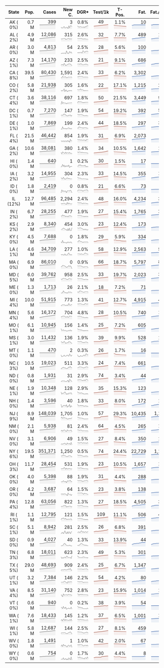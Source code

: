 
<!-- Building Table Time:  2020-05-19T16:13:26.667614 -->


| State | Pop. | Cases | New C. | DGR* | Test/1k | T-Pos. | Fat. | Fat./1M  | CFR* |  GF* | GF-14day | Dbl.Days | CDD |  
| :---: | ---: | ---: | ---: | :---: | :---: | :---: | ---: | ---:  | :---: |  :---: | :---: | :---: | ---: |  
| AK ( 0%)  | 0.7 M  | 399 <br><img src="/assets/images/covid/sparklines/AK_img_positive_20200519_1589919206.png"> | 3 <br><img src="/assets/images/covid/sparklines/AK_img_positiveIncrease_20200519_1589919206.png"> | 0.8% <br><img src="/assets/images/covid/sparklines/AK_img_dgr_4_20200519_1589919206.png"> | 49 <br><img src="/assets/images/covid/sparklines/AK_img_total_test_per_1k_20200519_1589919207.png"> | 1.1% <br><img src="/assets/images/covid/sparklines/AK_img_test_positivity_20200519_1589919207.png"> | 10 <br><img src="/assets/images/covid/sparklines/AK_img_death_20200519_1589919207.png"> | 14 <br><img src="/assets/images/covid/sparklines/AK_img_death_20200519_1589919207.png">  | 2.5% <br><img src="/assets/images/covid/sparklines/AK_img_cfr_4_20200519_1589919208.png"> |  1.3 <br><img src="/assets/images/covid/sparklines/AK_img_gfac_4_20200519_1589919207.png"> | 16.2 <br><img src="/assets/images/covid/sparklines/AK_img_gfac_14sum_20200519_1589919207.png"> | 87 <br><img src="/assets/images/covid/sparklines/AK_img_doubling_days_20200519_1589919207.png"> | 17   |  
| AL ( 2%)  | 4.9 M  | 12,086 <br><img src="/assets/images/covid/sparklines/AL_img_positive_20200519_1589919208.png"> | 315 <br><img src="/assets/images/covid/sparklines/AL_img_positiveIncrease_20200519_1589919208.png"> | 2.6% <br><img src="/assets/images/covid/sparklines/AL_img_dgr_4_20200519_1589919208.png"> | 32 <br><img src="/assets/images/covid/sparklines/AL_img_total_test_per_1k_20200519_1589919208.png"> | 7.7% <br><img src="/assets/images/covid/sparklines/AL_img_test_positivity_20200519_1589919208.png"> | 489 <br><img src="/assets/images/covid/sparklines/AL_img_death_20200519_1589919208.png"> | 100 <br><img src="/assets/images/covid/sparklines/AL_img_death_20200519_1589919208.png">  | 4.1% <br><img src="/assets/images/covid/sparklines/AL_img_cfr_4_20200519_1589919209.png"> |  1.1 <br><img src="/assets/images/covid/sparklines/AL_img_gfac_4_20200519_1589919209.png"> | 14.5 <br><img src="/assets/images/covid/sparklines/AL_img_gfac_14sum_20200519_1589919209.png"> | 27 <br><img src="/assets/images/covid/sparklines/AL_img_doubling_days_20200519_1589919209.png"> | 0   |  
| AR ( 0%)  | 3.0 M  | 4,813 <br><img src="/assets/images/covid/sparklines/AR_img_positive_20200519_1589919209.png"> | 54 <br><img src="/assets/images/covid/sparklines/AR_img_positiveIncrease_20200519_1589919210.png"> | 2.5% <br><img src="/assets/images/covid/sparklines/AR_img_dgr_4_20200519_1589919210.png"> | 28 <br><img src="/assets/images/covid/sparklines/AR_img_total_test_per_1k_20200519_1589919210.png"> | 5.6% <br><img src="/assets/images/covid/sparklines/AR_img_test_positivity_20200519_1589919210.png"> | 100 <br><img src="/assets/images/covid/sparklines/AR_img_death_20200519_1589919210.png"> | 33 <br><img src="/assets/images/covid/sparklines/AR_img_death_20200519_1589919210.png">  | 2.1% <br><img src="/assets/images/covid/sparklines/AR_img_cfr_4_20200519_1589919211.png"> |  0.9 <br><img src="/assets/images/covid/sparklines/AR_img_gfac_4_20200519_1589919210.png"> | 13.9 <br><img src="/assets/images/covid/sparklines/AR_img_gfac_14sum_20200519_1589919211.png"> | 28 <br><img src="/assets/images/covid/sparklines/AR_img_doubling_days_20200519_1589919211.png"> | 1   |  
| AZ ( 1%)  | 7.3 M  | 14,170 <br><img src="/assets/images/covid/sparklines/AZ_img_positive_20200519_1589919211.png"> | 233 <br><img src="/assets/images/covid/sparklines/AZ_img_positiveIncrease_20200519_1589919211.png"> | 2.5% <br><img src="/assets/images/covid/sparklines/AZ_img_dgr_4_20200519_1589919211.png"> | 21 <br><img src="/assets/images/covid/sparklines/AZ_img_total_test_per_1k_20200519_1589919211.png"> | 9.1% <br><img src="/assets/images/covid/sparklines/AZ_img_test_positivity_20200519_1589919212.png"> | 686 <br><img src="/assets/images/covid/sparklines/AZ_img_death_20200519_1589919212.png"> | 94 <br><img src="/assets/images/covid/sparklines/AZ_img_death_20200519_1589919212.png">  | 4.9% <br><img src="/assets/images/covid/sparklines/AZ_img_cfr_4_20200519_1589919213.png"> |  0.8 <br><img src="/assets/images/covid/sparklines/AZ_img_gfac_4_20200519_1589919212.png"> | 15.5 <br><img src="/assets/images/covid/sparklines/AZ_img_gfac_14sum_20200519_1589919212.png"> | 28 <br><img src="/assets/images/covid/sparklines/AZ_img_doubling_days_20200519_1589919212.png"> | 4   |  
| CA ( 8%)  | 39.5 M  | 80,430 <br><img src="/assets/images/covid/sparklines/CA_img_positive_20200519_1589919213.png"> | 1,591 <br><img src="/assets/images/covid/sparklines/CA_img_positiveIncrease_20200519_1589919213.png"> | 2.4% <br><img src="/assets/images/covid/sparklines/CA_img_dgr_4_20200519_1589919213.png"> | 33 <br><img src="/assets/images/covid/sparklines/CA_img_total_test_per_1k_20200519_1589919213.png"> | 6.2% <br><img src="/assets/images/covid/sparklines/CA_img_test_positivity_20200519_1589919213.png"> | 3,302 <br><img src="/assets/images/covid/sparklines/CA_img_death_20200519_1589919214.png"> | 84 <br><img src="/assets/images/covid/sparklines/CA_img_death_20200519_1589919214.png">  | 4.1% <br><img src="/assets/images/covid/sparklines/CA_img_cfr_4_20200519_1589919214.png"> |  0.9 <br><img src="/assets/images/covid/sparklines/CA_img_gfac_4_20200519_1589919214.png"> | 14.8 <br><img src="/assets/images/covid/sparklines/CA_img_gfac_14sum_20200519_1589919214.png"> | 29 <br><img src="/assets/images/covid/sparklines/CA_img_doubling_days_20200519_1589919214.png"> | 1   |  
| CO ( 2%)  | 5.8 M  | 21,938 <br><img src="/assets/images/covid/sparklines/CO_img_positive_20200519_1589919215.png"> | 305 <br><img src="/assets/images/covid/sparklines/CO_img_positiveIncrease_20200519_1589919215.png"> | 1.6% <br><img src="/assets/images/covid/sparklines/CO_img_dgr_4_20200519_1589919215.png"> | 22 <br><img src="/assets/images/covid/sparklines/CO_img_total_test_per_1k_20200519_1589919215.png"> | 17.1% <br><img src="/assets/images/covid/sparklines/CO_img_test_positivity_20200519_1589919215.png"> | 1,215 <br><img src="/assets/images/covid/sparklines/CO_img_death_20200519_1589919215.png"> | 211 <br><img src="/assets/images/covid/sparklines/CO_img_death_20200519_1589919215.png">  | 5.4% <br><img src="/assets/images/covid/sparklines/CO_img_cfr_4_20200519_1589919216.png"> |  0.6 <br><img src="/assets/images/covid/sparklines/CO_img_gfac_4_20200519_1589919215.png"> | 22.0 <br><img src="/assets/images/covid/sparklines/CO_img_gfac_14sum_20200519_1589919216.png"> | 42 <br><img src="/assets/images/covid/sparklines/CO_img_doubling_days_20200519_1589919216.png"> | 1   |  
| CT ( 4%)  | 3.6 M  | 38,116 <br><img src="/assets/images/covid/sparklines/CT_img_positive_20200519_1589919216.png"> | 697 <br><img src="/assets/images/covid/sparklines/CT_img_positiveIncrease_20200519_1589919216.png"> | 1.8% <br><img src="/assets/images/covid/sparklines/CT_img_dgr_4_20200519_1589919217.png"> | 50 <br><img src="/assets/images/covid/sparklines/CT_img_total_test_per_1k_20200519_1589919217.png"> | 21.5% <br><img src="/assets/images/covid/sparklines/CT_img_test_positivity_20200519_1589919217.png"> | 3,449 <br><img src="/assets/images/covid/sparklines/CT_img_death_20200519_1589919217.png"> | 967 <br><img src="/assets/images/covid/sparklines/CT_img_death_20200519_1589919217.png">  | 9.1% <br><img src="/assets/images/covid/sparklines/CT_img_cfr_4_20200519_1589919218.png"> |  1.1 <br><img src="/assets/images/covid/sparklines/CT_img_gfac_4_20200519_1589919217.png"> | 14.0 <br><img src="/assets/images/covid/sparklines/CT_img_gfac_14sum_20200519_1589919217.png"> | 38 <br><img src="/assets/images/covid/sparklines/CT_img_doubling_days_20200519_1589919217.png"> | 1   |  
| DC ( 1%)  | 0.7 M  | 7,270 <br><img src="/assets/images/covid/sparklines/DC_img_positive_20200519_1589919218.png"> | 147 <br><img src="/assets/images/covid/sparklines/DC_img_positiveIncrease_20200519_1589919218.png"> | 1.9% <br><img src="/assets/images/covid/sparklines/DC_img_dgr_4_20200519_1589919218.png"> | 54 <br><img src="/assets/images/covid/sparklines/DC_img_total_test_per_1k_20200519_1589919218.png"> | 19.2% <br><img src="/assets/images/covid/sparklines/DC_img_test_positivity_20200519_1589919218.png"> | 392 <br><img src="/assets/images/covid/sparklines/DC_img_death_20200519_1589919219.png"> | 555 <br><img src="/assets/images/covid/sparklines/DC_img_death_20200519_1589919219.png">  | 5.4% <br><img src="/assets/images/covid/sparklines/DC_img_cfr_4_20200519_1589919219.png"> |  1.2 <br><img src="/assets/images/covid/sparklines/DC_img_gfac_4_20200519_1589919219.png"> | 14.4 <br><img src="/assets/images/covid/sparklines/DC_img_gfac_14sum_20200519_1589919219.png"> | 36 <br><img src="/assets/images/covid/sparklines/DC_img_doubling_days_20200519_1589919219.png"> | 0   |  
| DE ( 1%)  | 1.0 M  | 7,869 <br><img src="/assets/images/covid/sparklines/DE_img_positive_20200519_1589919220.png"> | 199 <br><img src="/assets/images/covid/sparklines/DE_img_positiveIncrease_20200519_1589919220.png"> | 2.4% <br><img src="/assets/images/covid/sparklines/DE_img_dgr_4_20200519_1589919220.png"> | 44 <br><img src="/assets/images/covid/sparklines/DE_img_total_test_per_1k_20200519_1589919220.png"> | 18.5% <br><img src="/assets/images/covid/sparklines/DE_img_test_positivity_20200519_1589919220.png"> | 297 <br><img src="/assets/images/covid/sparklines/DE_img_death_20200519_1589919220.png"> | 305 <br><img src="/assets/images/covid/sparklines/DE_img_death_20200519_1589919220.png">  | 3.7% <br><img src="/assets/images/covid/sparklines/DE_img_cfr_4_20200519_1589919221.png"> |  1.2 <br><img src="/assets/images/covid/sparklines/DE_img_gfac_4_20200519_1589919220.png"> | 17.8 <br><img src="/assets/images/covid/sparklines/DE_img_gfac_14sum_20200519_1589919221.png"> | 29 <br><img src="/assets/images/covid/sparklines/DE_img_doubling_days_20200519_1589919221.png"> | 0   |  
| FL ( 4%)  | 21.5 M  | 46,442 <br><img src="/assets/images/covid/sparklines/FL_img_positive_20200519_1589919221.png"> | 854 <br><img src="/assets/images/covid/sparklines/FL_img_positiveIncrease_20200519_1589919221.png"> | 1.9% <br><img src="/assets/images/covid/sparklines/FL_img_dgr_4_20200519_1589919222.png"> | 31 <br><img src="/assets/images/covid/sparklines/FL_img_total_test_per_1k_20200519_1589919222.png"> | 6.9% <br><img src="/assets/images/covid/sparklines/FL_img_test_positivity_20200519_1589919222.png"> | 2,073 <br><img src="/assets/images/covid/sparklines/FL_img_death_20200519_1589919222.png"> | 97 <br><img src="/assets/images/covid/sparklines/FL_img_death_20200519_1589919222.png">  | 4.5% <br><img src="/assets/images/covid/sparklines/FL_img_cfr_4_20200519_1589919223.png"> |  0.9 <br><img src="/assets/images/covid/sparklines/FL_img_gfac_4_20200519_1589919223.png"> | 14.6 <br><img src="/assets/images/covid/sparklines/FL_img_gfac_14sum_20200519_1589919223.png"> | 36 <br><img src="/assets/images/covid/sparklines/FL_img_doubling_days_20200519_1589919223.png"> | 0   |  
| GA ( 2%)  | 10.6 M  | 38,081 <br><img src="/assets/images/covid/sparklines/GA_img_positive_20200519_1589919223.png"> | 380 <br><img src="/assets/images/covid/sparklines/GA_img_positiveIncrease_20200519_1589919223.png"> | 1.4% <br><img src="/assets/images/covid/sparklines/GA_img_dgr_4_20200519_1589919224.png"> | 34 <br><img src="/assets/images/covid/sparklines/GA_img_total_test_per_1k_20200519_1589919224.png"> | 10.5% <br><img src="/assets/images/covid/sparklines/GA_img_test_positivity_20200519_1589919224.png"> | 1,642 <br><img src="/assets/images/covid/sparklines/GA_img_death_20200519_1589919224.png"> | 155 <br><img src="/assets/images/covid/sparklines/GA_img_death_20200519_1589919224.png">  | 4.3% <br><img src="/assets/images/covid/sparklines/GA_img_cfr_4_20200519_1589919225.png"> |  0.9 <br><img src="/assets/images/covid/sparklines/GA_img_gfac_4_20200519_1589919224.png"> | 16.4 <br><img src="/assets/images/covid/sparklines/GA_img_gfac_14sum_20200519_1589919224.png"> | 50 <br><img src="/assets/images/covid/sparklines/GA_img_doubling_days_20200519_1589919224.png"> | 1   |  
| HI ( 0%)  | 1.4 M  | 640 <br><img src="/assets/images/covid/sparklines/HI_img_positive_20200519_1589919225.png"> | 1 <br><img src="/assets/images/covid/sparklines/HI_img_positiveIncrease_20200519_1589919225.png"> | 0.2% <br><img src="/assets/images/covid/sparklines/HI_img_dgr_4_20200519_1589919225.png"> | 30 <br><img src="/assets/images/covid/sparklines/HI_img_total_test_per_1k_20200519_1589919225.png"> | 1.5% <br><img src="/assets/images/covid/sparklines/HI_img_test_positivity_20200519_1589919225.png"> | 17 <br><img src="/assets/images/covid/sparklines/HI_img_death_20200519_1589919225.png"> | 12 <br><img src="/assets/images/covid/sparklines/HI_img_death_20200519_1589919225.png">  | 2.7% <br><img src="/assets/images/covid/sparklines/HI_img_cfr_4_20200519_1589919226.png"> |  0.7 <br><img src="/assets/images/covid/sparklines/HI_img_gfac_4_20200519_1589919226.png"> | 16.2 <br><img src="/assets/images/covid/sparklines/HI_img_gfac_14sum_20200519_1589919226.png"> | 460 <br><img src="/assets/images/covid/sparklines/HI_img_doubling_days_20200519_1589919226.png"> | 25   |  
| IA ( 2%)  | 3.2 M  | 14,955 <br><img src="/assets/images/covid/sparklines/IA_img_positive_20200519_1589919226.png"> | 304 <br><img src="/assets/images/covid/sparklines/IA_img_positiveIncrease_20200519_1589919226.png"> | 2.3% <br><img src="/assets/images/covid/sparklines/IA_img_dgr_4_20200519_1589919226.png"> | 33 <br><img src="/assets/images/covid/sparklines/IA_img_total_test_per_1k_20200519_1589919227.png"> | 14.5% <br><img src="/assets/images/covid/sparklines/IA_img_test_positivity_20200519_1589919227.png"> | 355 <br><img src="/assets/images/covid/sparklines/IA_img_death_20200519_1589919227.png"> | 113 <br><img src="/assets/images/covid/sparklines/IA_img_death_20200519_1589919227.png">  | 2.4% <br><img src="/assets/images/covid/sparklines/IA_img_cfr_4_20200519_1589919228.png"> |  1.0 <br><img src="/assets/images/covid/sparklines/IA_img_gfac_4_20200519_1589919227.png"> | 14.6 <br><img src="/assets/images/covid/sparklines/IA_img_gfac_14sum_20200519_1589919227.png"> | 30 <br><img src="/assets/images/covid/sparklines/IA_img_doubling_days_20200519_1589919227.png"> | 1   |  
| ID ( 0%)  | 1.8 M  | 2,419 <br><img src="/assets/images/covid/sparklines/ID_img_positive_20200519_1589919228.png"> | 0 <br><img src="/assets/images/covid/sparklines/ID_img_positiveIncrease_20200519_1589919228.png"> | 0.8% <br><img src="/assets/images/covid/sparklines/ID_img_dgr_4_20200519_1589919228.png"> | 21 <br><img src="/assets/images/covid/sparklines/ID_img_total_test_per_1k_20200519_1589919228.png"> | 6.6% <br><img src="/assets/images/covid/sparklines/ID_img_test_positivity_20200519_1589919228.png"> | 73 <br><img src="/assets/images/covid/sparklines/ID_img_death_20200519_1589919228.png"> | 41 <br><img src="/assets/images/covid/sparklines/ID_img_death_20200519_1589919228.png">  | 3.0% <br><img src="/assets/images/covid/sparklines/ID_img_cfr_4_20200519_1589919229.png"> |  0.6 <br><img src="/assets/images/covid/sparklines/ID_img_gfac_4_20200519_1589919228.png"> | 11.6 <br><img src="/assets/images/covid/sparklines/ID_img_gfac_14sum_20200519_1589919229.png"> | 87 <br><img src="/assets/images/covid/sparklines/ID_img_doubling_days_20200519_1589919229.png"> | 2   |  
| IL (12%)  | 12.7 M  | 96,485 <br><img src="/assets/images/covid/sparklines/IL_img_positive_20200519_1589919229.png"> | 2,294 <br><img src="/assets/images/covid/sparklines/IL_img_positiveIncrease_20200519_1589919229.png"> | 2.4% <br><img src="/assets/images/covid/sparklines/IL_img_dgr_4_20200519_1589919229.png"> | 48 <br><img src="/assets/images/covid/sparklines/IL_img_total_test_per_1k_20200519_1589919230.png"> | 16.0% <br><img src="/assets/images/covid/sparklines/IL_img_test_positivity_20200519_1589919230.png"> | 4,234 <br><img src="/assets/images/covid/sparklines/IL_img_death_20200519_1589919230.png"> | 334 <br><img src="/assets/images/covid/sparklines/IL_img_death_20200519_1589919230.png">  | 4.4% <br><img src="/assets/images/covid/sparklines/IL_img_cfr_4_20200519_1589919231.png"> |  1.1 <br><img src="/assets/images/covid/sparklines/IL_img_gfac_4_20200519_1589919230.png"> | 15.6 <br><img src="/assets/images/covid/sparklines/IL_img_gfac_14sum_20200519_1589919230.png"> | 29 <br><img src="/assets/images/covid/sparklines/IL_img_doubling_days_20200519_1589919230.png"> | 0   |  
| IN ( 2%)  | 6.7 M  | 28,255 <br><img src="/assets/images/covid/sparklines/IN_img_positive_20200519_1589919231.png"> | 477 <br><img src="/assets/images/covid/sparklines/IN_img_positiveIncrease_20200519_1589919231.png"> | 1.9% <br><img src="/assets/images/covid/sparklines/IN_img_dgr_4_20200519_1589919231.png"> | 27 <br><img src="/assets/images/covid/sparklines/IN_img_total_test_per_1k_20200519_1589919231.png"> | 15.4% <br><img src="/assets/images/covid/sparklines/IN_img_test_positivity_20200519_1589919231.png"> | 1,765 <br><img src="/assets/images/covid/sparklines/IN_img_death_20200519_1589919231.png"> | 262 <br><img src="/assets/images/covid/sparklines/IN_img_death_20200519_1589919231.png">  | 6.3% <br><img src="/assets/images/covid/sparklines/IN_img_cfr_4_20200519_1589919232.png"> |  1.0 <br><img src="/assets/images/covid/sparklines/IN_img_gfac_4_20200519_1589919232.png"> | 14.3 <br><img src="/assets/images/covid/sparklines/IN_img_gfac_14sum_20200519_1589919232.png"> | 36 <br><img src="/assets/images/covid/sparklines/IN_img_doubling_days_20200519_1589919232.png"> | 2   |  
| KS ( 2%)  | 2.9 M  | 8,340 <br><img src="/assets/images/covid/sparklines/KS_img_positive_20200519_1589919232.png"> | 454 <br><img src="/assets/images/covid/sparklines/KS_img_positiveIncrease_20200519_1589919233.png"> | 3.0% <br><img src="/assets/images/covid/sparklines/KS_img_dgr_4_20200519_1589919233.png"> | 23 <br><img src="/assets/images/covid/sparklines/KS_img_total_test_per_1k_20200519_1589919233.png"> | 12.4% <br><img src="/assets/images/covid/sparklines/KS_img_test_positivity_20200519_1589919233.png"> | 173 <br><img src="/assets/images/covid/sparklines/KS_img_death_20200519_1589919233.png"> | 59 <br><img src="/assets/images/covid/sparklines/KS_img_death_20200519_1589919233.png">  | 2.1% <br><img src="/assets/images/covid/sparklines/KS_img_cfr_4_20200519_1589919234.png"> |  0.1 <br><img src="/assets/images/covid/sparklines/KS_img_gfac_4_20200519_1589919233.png"> | 9.0 <br><img src="/assets/images/covid/sparklines/KS_img_gfac_14sum_20200519_1589919233.png"> | 23 <br><img src="/assets/images/covid/sparklines/KS_img_doubling_days_20200519_1589919234.png"> | 0   |  
| KY ( 0%)  | 4.5 M  | 7,688 <br><img src="/assets/images/covid/sparklines/KY_img_positive_20200519_1589919234.png"> | 0 <br><img src="/assets/images/covid/sparklines/KY_img_positiveIncrease_20200519_1589919234.png"> | 1.8% <br><img src="/assets/images/covid/sparklines/KY_img_dgr_4_20200519_1589919234.png"> | 29 <br><img src="/assets/images/covid/sparklines/KY_img_total_test_per_1k_20200519_1589919234.png"> | 5.9% <br><img src="/assets/images/covid/sparklines/KY_img_test_positivity_20200519_1589919235.png"> | 334 <br><img src="/assets/images/covid/sparklines/KY_img_death_20200519_1589919235.png"> | 75 <br><img src="/assets/images/covid/sparklines/KY_img_death_20200519_1589919235.png">  | 4.4% <br><img src="/assets/images/covid/sparklines/KY_img_cfr_4_20200519_1589919235.png"> |  0.7 <br><img src="/assets/images/covid/sparklines/KY_img_gfac_4_20200519_1589919235.png"> | 15.7 <br><img src="/assets/images/covid/sparklines/KY_img_gfac_14sum_20200519_1589919235.png"> | 39 <br><img src="/assets/images/covid/sparklines/KY_img_doubling_days_20200519_1589919235.png"> | 1   |  
| LA ( 1%)  | 4.6 M  | 34,709 <br><img src="/assets/images/covid/sparklines/LA_img_positive_20200519_1589919236.png"> | 277 <br><img src="/assets/images/covid/sparklines/LA_img_positiveIncrease_20200519_1589919236.png"> | 1.0% <br><img src="/assets/images/covid/sparklines/LA_img_dgr_4_20200519_1589919236.png"> | 58 <br><img src="/assets/images/covid/sparklines/LA_img_total_test_per_1k_20200519_1589919236.png"> | 12.9% <br><img src="/assets/images/covid/sparklines/LA_img_test_positivity_20200519_1589919236.png"> | 2,563 <br><img src="/assets/images/covid/sparklines/LA_img_death_20200519_1589919236.png"> | 551 <br><img src="/assets/images/covid/sparklines/LA_img_death_20200519_1589919236.png">  | 7.3% <br><img src="/assets/images/covid/sparklines/LA_img_cfr_4_20200519_1589919237.png"> |  1.0 <br><img src="/assets/images/covid/sparklines/LA_img_gfac_4_20200519_1589919236.png"> | 16.5 <br><img src="/assets/images/covid/sparklines/LA_img_gfac_14sum_20200519_1589919237.png"> | 71 <br><img src="/assets/images/covid/sparklines/LA_img_doubling_days_20200519_1589919237.png"> | 1   |  
| MA ( 0%)  | 6.9 M  | 86,010 <br><img src="/assets/images/covid/sparklines/MA_img_positive_20200519_1589919237.png"> | 0 <br><img src="/assets/images/covid/sparklines/MA_img_positiveIncrease_20200519_1589919237.png"> | 0.9% <br><img src="/assets/images/covid/sparklines/MA_img_dgr_4_20200519_1589919237.png"> | 66 <br><img src="/assets/images/covid/sparklines/MA_img_total_test_per_1k_20200519_1589919238.png"> | 18.7% <br><img src="/assets/images/covid/sparklines/MA_img_test_positivity_20200519_1589919238.png"> | 5,797 <br><img src="/assets/images/covid/sparklines/MA_img_death_20200519_1589919238.png"> | 834 <br><img src="/assets/images/covid/sparklines/MA_img_death_20200519_1589919238.png">  | 6.7% <br><img src="/assets/images/covid/sparklines/MA_img_cfr_4_20200519_1589919239.png"> |  0.6 <br><img src="/assets/images/covid/sparklines/MA_img_gfac_4_20200519_1589919238.png"> | 13.9 <br><img src="/assets/images/covid/sparklines/MA_img_gfac_14sum_20200519_1589919238.png"> | 76 <br><img src="/assets/images/covid/sparklines/MA_img_doubling_days_20200519_1589919238.png"> | 2   |  
| MD ( 5%)  | 6.0 M  | 39,762 <br><img src="/assets/images/covid/sparklines/MD_img_positive_20200519_1589919239.png"> | 958 <br><img src="/assets/images/covid/sparklines/MD_img_positiveIncrease_20200519_1589919239.png"> | 2.5% <br><img src="/assets/images/covid/sparklines/MD_img_dgr_4_20200519_1589919239.png"> | 33 <br><img src="/assets/images/covid/sparklines/MD_img_total_test_per_1k_20200519_1589919239.png"> | 19.7% <br><img src="/assets/images/covid/sparklines/MD_img_test_positivity_20200519_1589919239.png"> | 2,023 <br><img src="/assets/images/covid/sparklines/MD_img_death_20200519_1589919239.png"> | 335 <br><img src="/assets/images/covid/sparklines/MD_img_death_20200519_1589919239.png">  | 5.1% <br><img src="/assets/images/covid/sparklines/MD_img_cfr_4_20200519_1589919241.png"> |  1.0 <br><img src="/assets/images/covid/sparklines/MD_img_gfac_4_20200519_1589919240.png"> | 14.3 <br><img src="/assets/images/covid/sparklines/MD_img_gfac_14sum_20200519_1589919240.png"> | 28 <br><img src="/assets/images/covid/sparklines/MD_img_doubling_days_20200519_1589919241.png"> | 0   |  
| ME ( 0%)  | 1.3 M  | 1,713 <br><img src="/assets/images/covid/sparklines/ME_img_positive_20200519_1589919241.png"> | 26 <br><img src="/assets/images/covid/sparklines/ME_img_positiveIncrease_20200519_1589919241.png"> | 2.1% <br><img src="/assets/images/covid/sparklines/ME_img_dgr_4_20200519_1589919241.png"> | 18 <br><img src="/assets/images/covid/sparklines/ME_img_total_test_per_1k_20200519_1589919241.png"> | 7.2% <br><img src="/assets/images/covid/sparklines/ME_img_test_positivity_20200519_1589919242.png"> | 71 <br><img src="/assets/images/covid/sparklines/ME_img_death_20200519_1589919242.png"> | 53 <br><img src="/assets/images/covid/sparklines/ME_img_death_20200519_1589919242.png">  | 4.2% <br><img src="/assets/images/covid/sparklines/ME_img_cfr_4_20200519_1589919242.png"> |  0.9 <br><img src="/assets/images/covid/sparklines/ME_img_gfac_4_20200519_1589919242.png"> | 16.2 <br><img src="/assets/images/covid/sparklines/ME_img_gfac_14sum_20200519_1589919242.png"> | 32 <br><img src="/assets/images/covid/sparklines/ME_img_doubling_days_20200519_1589919242.png"> | 2   |  
| MI ( 4%)  | 10.0 M  | 51,915 <br><img src="/assets/images/covid/sparklines/MI_img_positive_20200519_1589919243.png"> | 773 <br><img src="/assets/images/covid/sparklines/MI_img_positiveIncrease_20200519_1589919243.png"> | 1.3% <br><img src="/assets/images/covid/sparklines/MI_img_dgr_4_20200519_1589919243.png"> | 41 <br><img src="/assets/images/covid/sparklines/MI_img_total_test_per_1k_20200519_1589919243.png"> | 12.7% <br><img src="/assets/images/covid/sparklines/MI_img_test_positivity_20200519_1589919243.png"> | 4,915 <br><img src="/assets/images/covid/sparklines/MI_img_death_20200519_1589919243.png"> | 492 <br><img src="/assets/images/covid/sparklines/MI_img_death_20200519_1589919243.png">  | 9.6% <br><img src="/assets/images/covid/sparklines/MI_img_cfr_4_20200519_1589919244.png"> |  1.2 <br><img src="/assets/images/covid/sparklines/MI_img_gfac_4_20200519_1589919243.png"> | 16.6 <br><img src="/assets/images/covid/sparklines/MI_img_gfac_14sum_20200519_1589919244.png"> | 53 <br><img src="/assets/images/covid/sparklines/MI_img_doubling_days_20200519_1589919244.png"> | 0   |  
| MN ( 4%)  | 5.6 M  | 16,372 <br><img src="/assets/images/covid/sparklines/MN_img_positive_20200519_1589919244.png"> | 704 <br><img src="/assets/images/covid/sparklines/MN_img_positiveIncrease_20200519_1589919244.png"> | 4.8% <br><img src="/assets/images/covid/sparklines/MN_img_dgr_4_20200519_1589919244.png"> | 28 <br><img src="/assets/images/covid/sparklines/MN_img_total_test_per_1k_20200519_1589919245.png"> | 10.5% <br><img src="/assets/images/covid/sparklines/MN_img_test_positivity_20200519_1589919245.png"> | 740 <br><img src="/assets/images/covid/sparklines/MN_img_death_20200519_1589919245.png"> | 131 <br><img src="/assets/images/covid/sparklines/MN_img_death_20200519_1589919245.png">  | 4.7% <br><img src="/assets/images/covid/sparklines/MN_img_cfr_4_20200519_1589919246.png"> |  1.0 <br><img src="/assets/images/covid/sparklines/MN_img_gfac_4_20200519_1589919245.png"> | 14.7 <br><img src="/assets/images/covid/sparklines/MN_img_gfac_14sum_20200519_1589919245.png"> | 15 <br><img src="/assets/images/covid/sparklines/MN_img_doubling_days_20200519_1589919245.png"> | 0   |  
| MO ( 1%)  | 6.1 M  | 10,945 <br><img src="/assets/images/covid/sparklines/MO_img_positive_20200519_1589919246.png"> | 156 <br><img src="/assets/images/covid/sparklines/MO_img_positiveIncrease_20200519_1589919246.png"> | 1.4% <br><img src="/assets/images/covid/sparklines/MO_img_dgr_4_20200519_1589919246.png"> | 25 <br><img src="/assets/images/covid/sparklines/MO_img_total_test_per_1k_20200519_1589919246.png"> | 7.2% <br><img src="/assets/images/covid/sparklines/MO_img_test_positivity_20200519_1589919246.png"> | 605 <br><img src="/assets/images/covid/sparklines/MO_img_death_20200519_1589919247.png"> | 99 <br><img src="/assets/images/covid/sparklines/MO_img_death_20200519_1589919247.png">  | 5.5% <br><img src="/assets/images/covid/sparklines/MO_img_cfr_4_20200519_1589919247.png"> |  1.1 <br><img src="/assets/images/covid/sparklines/MO_img_gfac_4_20200519_1589919247.png"> | 14.6 <br><img src="/assets/images/covid/sparklines/MO_img_gfac_14sum_20200519_1589919247.png"> | 48 <br><img src="/assets/images/covid/sparklines/MO_img_doubling_days_20200519_1589919247.png"> | 0   |  
| MS ( 1%)  | 3.0 M  | 11,432 <br><img src="/assets/images/covid/sparklines/MS_img_positive_20200519_1589919248.png"> | 136 <br><img src="/assets/images/covid/sparklines/MS_img_positiveIncrease_20200519_1589919248.png"> | 1.9% <br><img src="/assets/images/covid/sparklines/MS_img_dgr_4_20200519_1589919248.png"> | 39 <br><img src="/assets/images/covid/sparklines/MS_img_total_test_per_1k_20200519_1589919248.png"> | 9.9% <br><img src="/assets/images/covid/sparklines/MS_img_test_positivity_20200519_1589919248.png"> | 528 <br><img src="/assets/images/covid/sparklines/MS_img_death_20200519_1589919248.png"> | 177 <br><img src="/assets/images/covid/sparklines/MS_img_death_20200519_1589919248.png">  | 4.6% <br><img src="/assets/images/covid/sparklines/MS_img_cfr_4_20200519_1589919249.png"> |  0.8 <br><img src="/assets/images/covid/sparklines/MS_img_gfac_4_20200519_1589919249.png"> | 15.6 <br><img src="/assets/images/covid/sparklines/MS_img_gfac_14sum_20200519_1589919249.png"> | 36 <br><img src="/assets/images/covid/sparklines/MS_img_doubling_days_20200519_1589919249.png"> | 2   |  
| MT ( 0%)  | 1.1 M  | 470 <br><img src="/assets/images/covid/sparklines/MT_img_positive_20200519_1589919249.png"> | 2 <br><img src="/assets/images/covid/sparklines/MT_img_positiveIncrease_20200519_1589919250.png"> | 0.3% <br><img src="/assets/images/covid/sparklines/MT_img_dgr_4_20200519_1589919250.png"> | 26 <br><img src="/assets/images/covid/sparklines/MT_img_total_test_per_1k_20200519_1589919250.png"> | 1.7% <br><img src="/assets/images/covid/sparklines/MT_img_test_positivity_20200519_1589919250.png"> | 16 <br><img src="/assets/images/covid/sparklines/MT_img_death_20200519_1589919250.png"> | 15 <br><img src="/assets/images/covid/sparklines/MT_img_death_20200519_1589919250.png">  | 3.4% <br><img src="/assets/images/covid/sparklines/MT_img_cfr_4_20200519_1589919251.png"> |  0.3 <br><img src="/assets/images/covid/sparklines/MT_img_gfac_4_20200519_1589919250.png"> | 3.7 <br><img src="/assets/images/covid/sparklines/MT_img_gfac_14sum_20200519_1589919251.png"> | 213 <br><img src="/assets/images/covid/sparklines/MT_img_doubling_days_20200519_1589919251.png"> | 29   |  
| NC ( 3%)  | 10.5 M  | 19,023 <br><img src="/assets/images/covid/sparklines/NC_img_positive_20200519_1589919251.png"> | 511 <br><img src="/assets/images/covid/sparklines/NC_img_positiveIncrease_20200519_1589919251.png"> | 3.3% <br><img src="/assets/images/covid/sparklines/NC_img_dgr_4_20200519_1589919251.png"> | 24 <br><img src="/assets/images/covid/sparklines/NC_img_total_test_per_1k_20200519_1589919252.png"> | 7.4% <br><img src="/assets/images/covid/sparklines/NC_img_test_positivity_20200519_1589919252.png"> | 661 <br><img src="/assets/images/covid/sparklines/NC_img_death_20200519_1589919252.png"> | 63 <br><img src="/assets/images/covid/sparklines/NC_img_death_20200519_1589919252.png">  | 3.6% <br><img src="/assets/images/covid/sparklines/NC_img_cfr_4_20200519_1589919253.png"> |  1.0 <br><img src="/assets/images/covid/sparklines/NC_img_gfac_4_20200519_1589919252.png"> | 16.0 <br><img src="/assets/images/covid/sparklines/NC_img_gfac_14sum_20200519_1589919252.png"> | 21 <br><img src="/assets/images/covid/sparklines/NC_img_doubling_days_20200519_1589919252.png"> | 2   |  
| ND ( 0%)  | 0.8 M  | 1,931 <br><img src="/assets/images/covid/sparklines/ND_img_positive_20200519_1589919253.png"> | 31 <br><img src="/assets/images/covid/sparklines/ND_img_positiveIncrease_20200519_1589919253.png"> | 2.9% <br><img src="/assets/images/covid/sparklines/ND_img_dgr_4_20200519_1589919253.png"> | 74 <br><img src="/assets/images/covid/sparklines/ND_img_total_test_per_1k_20200519_1589919253.png"> | 3.4% <br><img src="/assets/images/covid/sparklines/ND_img_test_positivity_20200519_1589919253.png"> | 44 <br><img src="/assets/images/covid/sparklines/ND_img_death_20200519_1589919254.png"> | 58 <br><img src="/assets/images/covid/sparklines/ND_img_death_20200519_1589919254.png">  | 2.3% <br><img src="/assets/images/covid/sparklines/ND_img_cfr_4_20200519_1589919254.png"> |  0.7 <br><img src="/assets/images/covid/sparklines/ND_img_gfac_4_20200519_1589919254.png"> | 13.5 <br><img src="/assets/images/covid/sparklines/ND_img_gfac_14sum_20200519_1589919254.png"> | 24 <br><img src="/assets/images/covid/sparklines/ND_img_doubling_days_20200519_1589919254.png"> | 3   |  
| NE ( 1%)  | 1.9 M  | 10,348 <br><img src="/assets/images/covid/sparklines/NE_img_positive_20200519_1589919255.png"> | 128 <br><img src="/assets/images/covid/sparklines/NE_img_positiveIncrease_20200519_1589919255.png"> | 2.9% <br><img src="/assets/images/covid/sparklines/NE_img_dgr_4_20200519_1589919255.png"> | 35 <br><img src="/assets/images/covid/sparklines/NE_img_total_test_per_1k_20200519_1589919255.png"> | 15.3% <br><img src="/assets/images/covid/sparklines/NE_img_test_positivity_20200519_1589919255.png"> | 123 <br><img src="/assets/images/covid/sparklines/NE_img_death_20200519_1589919255.png"> | 64 <br><img src="/assets/images/covid/sparklines/NE_img_death_20200519_1589919255.png">  | 1.2% <br><img src="/assets/images/covid/sparklines/NE_img_cfr_4_20200519_1589919256.png"> |  0.9 <br><img src="/assets/images/covid/sparklines/NE_img_gfac_4_20200519_1589919255.png"> | 19.4 <br><img src="/assets/images/covid/sparklines/NE_img_gfac_14sum_20200519_1589919256.png"> | 24 <br><img src="/assets/images/covid/sparklines/NE_img_doubling_days_20200519_1589919256.png"> | 1   |  
| NH ( 0%)  | 1.4 M  | 3,596 <br><img src="/assets/images/covid/sparklines/NH_img_positive_20200519_1589919256.png"> | 40 <br><img src="/assets/images/covid/sparklines/NH_img_positiveIncrease_20200519_1589919256.png"> | 1.8% <br><img src="/assets/images/covid/sparklines/NH_img_dgr_4_20200519_1589919256.png"> | 33 <br><img src="/assets/images/covid/sparklines/NH_img_total_test_per_1k_20200519_1589919256.png"> | 8.0% <br><img src="/assets/images/covid/sparklines/NH_img_test_positivity_20200519_1589919257.png"> | 172 <br><img src="/assets/images/covid/sparklines/NH_img_death_20200519_1589919257.png"> | 126 <br><img src="/assets/images/covid/sparklines/NH_img_death_20200519_1589919257.png">  | 4.7% <br><img src="/assets/images/covid/sparklines/NH_img_cfr_4_20200519_1589919258.png"> |  0.7 <br><img src="/assets/images/covid/sparklines/NH_img_gfac_4_20200519_1589919257.png"> | 14.8 <br><img src="/assets/images/covid/sparklines/NH_img_gfac_14sum_20200519_1589919257.png"> | 39 <br><img src="/assets/images/covid/sparklines/NH_img_doubling_days_20200519_1589919257.png"> | 1   |  
| NJ ( 9%)  | 8.9 M  | 148,039 <br><img src="/assets/images/covid/sparklines/NJ_img_positive_20200519_1589919258.png"> | 1,705 <br><img src="/assets/images/covid/sparklines/NJ_img_positiveIncrease_20200519_1589919258.png"> | 1.0% <br><img src="/assets/images/covid/sparklines/NJ_img_dgr_4_20200519_1589919258.png"> | 57 <br><img src="/assets/images/covid/sparklines/NJ_img_total_test_per_1k_20200519_1589919258.png"> | 29.3% <br><img src="/assets/images/covid/sparklines/NJ_img_test_positivity_20200519_1589919258.png"> | 10,435 <br><img src="/assets/images/covid/sparklines/NJ_img_death_20200519_1589919258.png"> | 1,175 <br><img src="/assets/images/covid/sparklines/NJ_img_death_20200519_1589919258.png">  | 7.0% <br><img src="/assets/images/covid/sparklines/NJ_img_cfr_4_20200519_1589919259.png"> |  1.2 <br><img src="/assets/images/covid/sparklines/NJ_img_gfac_4_20200519_1589919259.png"> | 14.2 <br><img src="/assets/images/covid/sparklines/NJ_img_gfac_14sum_20200519_1589919259.png"> | 72 <br><img src="/assets/images/covid/sparklines/NJ_img_doubling_days_20200519_1589919259.png"> | 0   |  
| NM ( 0%)  | 2.1 M  | 5,938 <br><img src="/assets/images/covid/sparklines/NM_img_positive_20200519_1589919259.png"> | 81 <br><img src="/assets/images/covid/sparklines/NM_img_positiveIncrease_20200519_1589919260.png"> | 2.4% <br><img src="/assets/images/covid/sparklines/NM_img_dgr_4_20200519_1589919260.png"> | 64 <br><img src="/assets/images/covid/sparklines/NM_img_total_test_per_1k_20200519_1589919260.png"> | 4.5% <br><img src="/assets/images/covid/sparklines/NM_img_test_positivity_20200519_1589919260.png"> | 265 <br><img src="/assets/images/covid/sparklines/NM_img_death_20200519_1589919260.png"> | 126 <br><img src="/assets/images/covid/sparklines/NM_img_death_20200519_1589919260.png">  | 4.4% <br><img src="/assets/images/covid/sparklines/NM_img_cfr_4_20200519_1589919261.png"> |  0.9 <br><img src="/assets/images/covid/sparklines/NM_img_gfac_4_20200519_1589919260.png"> | 15.4 <br><img src="/assets/images/covid/sparklines/NM_img_gfac_14sum_20200519_1589919261.png"> | 29 <br><img src="/assets/images/covid/sparklines/NM_img_doubling_days_20200519_1589919261.png"> | 1   |  
| NV ( 0%)  | 3.1 M  | 6,906 <br><img src="/assets/images/covid/sparklines/NV_img_positive_20200519_1589919261.png"> | 49 <br><img src="/assets/images/covid/sparklines/NV_img_positiveIncrease_20200519_1589919261.png"> | 1.5% <br><img src="/assets/images/covid/sparklines/NV_img_dgr_4_20200519_1589919261.png"> | 27 <br><img src="/assets/images/covid/sparklines/NV_img_total_test_per_1k_20200519_1589919261.png"> | 8.4% <br><img src="/assets/images/covid/sparklines/NV_img_test_positivity_20200519_1589919262.png"> | 350 <br><img src="/assets/images/covid/sparklines/NV_img_death_20200519_1589919262.png"> | 114 <br><img src="/assets/images/covid/sparklines/NV_img_death_20200519_1589919262.png">  | 5.1% <br><img src="/assets/images/covid/sparklines/NV_img_cfr_4_20200519_1589919263.png"> |  1.4 <br><img src="/assets/images/covid/sparklines/NV_img_gfac_4_20200519_1589919262.png"> | 17.3 <br><img src="/assets/images/covid/sparklines/NV_img_gfac_14sum_20200519_1589919262.png"> | 48 <br><img src="/assets/images/covid/sparklines/NV_img_doubling_days_20200519_1589919262.png"> | 1   |  
| NY ( 6%)  | 19.5 M  | 351,371 <br><img src="/assets/images/covid/sparklines/NY_img_positive_20200519_1589919263.png"> | 1,250 <br><img src="/assets/images/covid/sparklines/NY_img_positiveIncrease_20200519_1589919263.png"> | 0.5% <br><img src="/assets/images/covid/sparklines/NY_img_dgr_4_20200519_1589919263.png"> | 74 <br><img src="/assets/images/covid/sparklines/NY_img_total_test_per_1k_20200519_1589919263.png"> | 24.4% <br><img src="/assets/images/covid/sparklines/NY_img_test_positivity_20200519_1589919263.png"> | 22,729 <br><img src="/assets/images/covid/sparklines/NY_img_death_20200519_1589919263.png"> | 1,168 <br><img src="/assets/images/covid/sparklines/NY_img_death_20200519_1589919263.png">  | 6.5% <br><img src="/assets/images/covid/sparklines/NY_img_cfr_4_20200519_1589919264.png"> |  0.8 <br><img src="/assets/images/covid/sparklines/NY_img_gfac_4_20200519_1589919264.png"> | 13.7 <br><img src="/assets/images/covid/sparklines/NY_img_gfac_14sum_20200519_1589919264.png"> | 132 <br><img src="/assets/images/covid/sparklines/NY_img_doubling_days_20200519_1589919264.png"> | 3   |  
| OH ( 3%)  | 11.7 M  | 28,454 <br><img src="/assets/images/covid/sparklines/OH_img_positive_20200519_1589919265.png"> | 531 <br><img src="/assets/images/covid/sparklines/OH_img_positiveIncrease_20200519_1589919265.png"> | 1.9% <br><img src="/assets/images/covid/sparklines/OH_img_dgr_4_20200519_1589919265.png"> | 23 <br><img src="/assets/images/covid/sparklines/OH_img_total_test_per_1k_20200519_1589919265.png"> | 10.5% <br><img src="/assets/images/covid/sparklines/OH_img_test_positivity_20200519_1589919266.png"> | 1,657 <br><img src="/assets/images/covid/sparklines/OH_img_death_20200519_1589919266.png"> | 142 <br><img src="/assets/images/covid/sparklines/OH_img_death_20200519_1589919266.png">  | 5.8% <br><img src="/assets/images/covid/sparklines/OH_img_cfr_4_20200519_1589919267.png"> |  1.0 <br><img src="/assets/images/covid/sparklines/OH_img_gfac_4_20200519_1589919266.png"> | 14.5 <br><img src="/assets/images/covid/sparklines/OH_img_gfac_14sum_20200519_1589919266.png"> | 36 <br><img src="/assets/images/covid/sparklines/OH_img_doubling_days_20200519_1589919266.png"> | 0   |  
| OK ( 0%)  | 4.0 M  | 5,398 <br><img src="/assets/images/covid/sparklines/OK_img_positive_20200519_1589919267.png"> | 88 <br><img src="/assets/images/covid/sparklines/OK_img_positiveIncrease_20200519_1589919267.png"> | 1.9% <br><img src="/assets/images/covid/sparklines/OK_img_dgr_4_20200519_1589919267.png"> | 31 <br><img src="/assets/images/covid/sparklines/OK_img_total_test_per_1k_20200519_1589919267.png"> | 4.4% <br><img src="/assets/images/covid/sparklines/OK_img_test_positivity_20200519_1589919267.png"> | 288 <br><img src="/assets/images/covid/sparklines/OK_img_death_20200519_1589919267.png"> | 73 <br><img src="/assets/images/covid/sparklines/OK_img_death_20200519_1589919267.png">  | 5.5% <br><img src="/assets/images/covid/sparklines/OK_img_cfr_4_20200519_1589919268.png"> |  1.1 <br><img src="/assets/images/covid/sparklines/OK_img_gfac_4_20200519_1589919268.png"> | 17.7 <br><img src="/assets/images/covid/sparklines/OK_img_gfac_14sum_20200519_1589919268.png"> | 36 <br><img src="/assets/images/covid/sparklines/OK_img_doubling_days_20200519_1589919268.png"> | 0   |  
| OR ( 0%)  | 4.2 M  | 3,687 <br><img src="/assets/images/covid/sparklines/OR_img_positive_20200519_1589919268.png"> | 64 <br><img src="/assets/images/covid/sparklines/OR_img_positiveIncrease_20200519_1589919269.png"> | 1.5% <br><img src="/assets/images/covid/sparklines/OR_img_dgr_4_20200519_1589919269.png"> | 23 <br><img src="/assets/images/covid/sparklines/OR_img_total_test_per_1k_20200519_1589919269.png"> | 3.8% <br><img src="/assets/images/covid/sparklines/OR_img_test_positivity_20200519_1589919269.png"> | 138 <br><img src="/assets/images/covid/sparklines/OR_img_death_20200519_1589919269.png"> | 33 <br><img src="/assets/images/covid/sparklines/OR_img_death_20200519_1589919269.png">  | 3.8% <br><img src="/assets/images/covid/sparklines/OR_img_cfr_4_20200519_1589919270.png"> |  2.8 <br><img src="/assets/images/covid/sparklines/OR_img_gfac_4_20200519_1589919269.png"> | 13.8 <br><img src="/assets/images/covid/sparklines/OR_img_gfac_14sum_20200519_1589919269.png"> | 46 <br><img src="/assets/images/covid/sparklines/OR_img_doubling_days_20200519_1589919270.png"> | 0   |  
| PA ( 4%)  | 12.8 M  | 63,056 <br><img src="/assets/images/covid/sparklines/PA_img_positive_20200519_1589919270.png"> | 822 <br><img src="/assets/images/covid/sparklines/PA_img_positiveIncrease_20200519_1589919270.png"> | 1.3% <br><img src="/assets/images/covid/sparklines/PA_img_dgr_4_20200519_1589919270.png"> | 27 <br><img src="/assets/images/covid/sparklines/PA_img_total_test_per_1k_20200519_1589919270.png"> | 18.5% <br><img src="/assets/images/covid/sparklines/PA_img_test_positivity_20200519_1589919270.png"> | 4,505 <br><img src="/assets/images/covid/sparklines/PA_img_death_20200519_1589919271.png"> | 352 <br><img src="/assets/images/covid/sparklines/PA_img_death_20200519_1589919271.png">  | 7.1% <br><img src="/assets/images/covid/sparklines/PA_img_cfr_4_20200519_1589919271.png"> |  1.1 <br><img src="/assets/images/covid/sparklines/PA_img_gfac_4_20200519_1589919271.png"> | 14.4 <br><img src="/assets/images/covid/sparklines/PA_img_gfac_14sum_20200519_1589919271.png"> | 52 <br><img src="/assets/images/covid/sparklines/PA_img_doubling_days_20200519_1589919271.png"> | 0   |  
| RI ( 1%)  | 1.1 M  | 12,795 <br><img src="/assets/images/covid/sparklines/RI_img_positive_20200519_1589919272.png"> | 121 <br><img src="/assets/images/covid/sparklines/RI_img_positiveIncrease_20200519_1589919272.png"> | 1.5% <br><img src="/assets/images/covid/sparklines/RI_img_dgr_4_20200519_1589919272.png"> | 109 <br><img src="/assets/images/covid/sparklines/RI_img_total_test_per_1k_20200519_1589919272.png"> | 11.1% <br><img src="/assets/images/covid/sparklines/RI_img_test_positivity_20200519_1589919272.png"> | 506 <br><img src="/assets/images/covid/sparklines/RI_img_death_20200519_1589919272.png"> | 478 <br><img src="/assets/images/covid/sparklines/RI_img_death_20200519_1589919272.png">  | 3.9% <br><img src="/assets/images/covid/sparklines/RI_img_cfr_4_20200519_1589919273.png"> |  0.8 <br><img src="/assets/images/covid/sparklines/RI_img_gfac_4_20200519_1589919272.png"> | 14.3 <br><img src="/assets/images/covid/sparklines/RI_img_gfac_14sum_20200519_1589919273.png"> | 47 <br><img src="/assets/images/covid/sparklines/RI_img_doubling_days_20200519_1589919273.png"> | 1   |  
| SC ( 1%)  | 5.1 M  | 8,942 <br><img src="/assets/images/covid/sparklines/SC_img_positive_20200519_1589919273.png"> | 281 <br><img src="/assets/images/covid/sparklines/SC_img_positiveIncrease_20200519_1589919273.png"> | 2.5% <br><img src="/assets/images/covid/sparklines/SC_img_dgr_4_20200519_1589919273.png"> | 26 <br><img src="/assets/images/covid/sparklines/SC_img_total_test_per_1k_20200519_1589919274.png"> | 6.8% <br><img src="/assets/images/covid/sparklines/SC_img_test_positivity_20200519_1589919274.png"> | 391 <br><img src="/assets/images/covid/sparklines/SC_img_death_20200519_1589919274.png"> | 76 <br><img src="/assets/images/covid/sparklines/SC_img_death_20200519_1589919274.png">  | 4.4% <br><img src="/assets/images/covid/sparklines/SC_img_cfr_4_20200519_1589919275.png"> |  0.8 <br><img src="/assets/images/covid/sparklines/SC_img_gfac_4_20200519_1589919274.png"> | 7.9 <br><img src="/assets/images/covid/sparklines/SC_img_gfac_14sum_20200519_1589919274.png"> | 27 <br><img src="/assets/images/covid/sparklines/SC_img_doubling_days_20200519_1589919274.png"> | 0   |  
| SD ( 0%)  | 0.9 M  | 4,027 <br><img src="/assets/images/covid/sparklines/SD_img_positive_20200519_1589919275.png"> | 40 <br><img src="/assets/images/covid/sparklines/SD_img_positiveIncrease_20200519_1589919275.png"> | 1.3% <br><img src="/assets/images/covid/sparklines/SD_img_dgr_4_20200519_1589919275.png"> | 33 <br><img src="/assets/images/covid/sparklines/SD_img_total_test_per_1k_20200519_1589919275.png"> | 13.9% <br><img src="/assets/images/covid/sparklines/SD_img_test_positivity_20200519_1589919275.png"> | 44 <br><img src="/assets/images/covid/sparklines/SD_img_death_20200519_1589919276.png"> | 50 <br><img src="/assets/images/covid/sparklines/SD_img_death_20200519_1589919276.png">  | 1.1% <br><img src="/assets/images/covid/sparklines/SD_img_cfr_4_20200519_1589919276.png"> |  1.0 <br><img src="/assets/images/covid/sparklines/SD_img_gfac_4_20200519_1589919276.png"> | 15.6 <br><img src="/assets/images/covid/sparklines/SD_img_gfac_14sum_20200519_1589919276.png"> | 52 <br><img src="/assets/images/covid/sparklines/SD_img_doubling_days_20200519_1589919276.png"> | 0   |  
| TN ( 3%)  | 6.8 M  | 18,011 <br><img src="/assets/images/covid/sparklines/TN_img_positive_20200519_1589919276.png"> | 623 <br><img src="/assets/images/covid/sparklines/TN_img_positiveIncrease_20200519_1589919277.png"> | 2.3% <br><img src="/assets/images/covid/sparklines/TN_img_dgr_4_20200519_1589919277.png"> | 49 <br><img src="/assets/images/covid/sparklines/TN_img_total_test_per_1k_20200519_1589919277.png"> | 5.3% <br><img src="/assets/images/covid/sparklines/TN_img_test_positivity_20200519_1589919277.png"> | 301 <br><img src="/assets/images/covid/sparklines/TN_img_death_20200519_1589919277.png"> | 44 <br><img src="/assets/images/covid/sparklines/TN_img_death_20200519_1589919277.png">  | 1.7% <br><img src="/assets/images/covid/sparklines/TN_img_cfr_4_20200519_1589919278.png"> |  3.0 <br><img src="/assets/images/covid/sparklines/TN_img_gfac_4_20200519_1589919277.png"> | 17.8 <br><img src="/assets/images/covid/sparklines/TN_img_gfac_14sum_20200519_1589919277.png"> | 30 <br><img src="/assets/images/covid/sparklines/TN_img_doubling_days_20200519_1589919278.png"> | 0   |  
| TX ( 5%)  | 29.0 M  | 48,693 <br><img src="/assets/images/covid/sparklines/TX_img_positive_20200519_1589919278.png"> | 909 <br><img src="/assets/images/covid/sparklines/TX_img_positiveIncrease_20200519_1589919278.png"> | 2.4% <br><img src="/assets/images/covid/sparklines/TX_img_dgr_4_20200519_1589919278.png"> | 25 <br><img src="/assets/images/covid/sparklines/TX_img_total_test_per_1k_20200519_1589919278.png"> | 6.7% <br><img src="/assets/images/covid/sparklines/TX_img_test_positivity_20200519_1589919279.png"> | 1,347 <br><img src="/assets/images/covid/sparklines/TX_img_death_20200519_1589919279.png"> | 46 <br><img src="/assets/images/covid/sparklines/TX_img_death_20200519_1589919279.png">  | 2.8% <br><img src="/assets/images/covid/sparklines/TX_img_cfr_4_20200519_1589919279.png"> |  1.0 <br><img src="/assets/images/covid/sparklines/TX_img_gfac_4_20200519_1589919279.png"> | 14.5 <br><img src="/assets/images/covid/sparklines/TX_img_gfac_14sum_20200519_1589919279.png"> | 29 <br><img src="/assets/images/covid/sparklines/TX_img_doubling_days_20200519_1589919279.png"> | 0   |  
| UT ( 1%)  | 3.2 M  | 7,384 <br><img src="/assets/images/covid/sparklines/UT_img_positive_20200519_1589919280.png"> | 146 <br><img src="/assets/images/covid/sparklines/UT_img_positiveIncrease_20200519_1589919280.png"> | 2.2% <br><img src="/assets/images/covid/sparklines/UT_img_dgr_4_20200519_1589919280.png"> | 54 <br><img src="/assets/images/covid/sparklines/UT_img_total_test_per_1k_20200519_1589919280.png"> | 4.2% <br><img src="/assets/images/covid/sparklines/UT_img_test_positivity_20200519_1589919280.png"> | 80 <br><img src="/assets/images/covid/sparklines/UT_img_death_20200519_1589919280.png"> | 25 <br><img src="/assets/images/covid/sparklines/UT_img_death_20200519_1589919280.png">  | 1.1% <br><img src="/assets/images/covid/sparklines/UT_img_cfr_4_20200519_1589919281.png"> |  1.0 <br><img src="/assets/images/covid/sparklines/UT_img_gfac_4_20200519_1589919280.png"> | 15.0 <br><img src="/assets/images/covid/sparklines/UT_img_gfac_14sum_20200519_1589919281.png"> | 32 <br><img src="/assets/images/covid/sparklines/UT_img_doubling_days_20200519_1589919281.png"> | 1   |  
| VA ( 4%)  | 8.5 M  | 31,140 <br><img src="/assets/images/covid/sparklines/VA_img_positive_20200519_1589919281.png"> | 752 <br><img src="/assets/images/covid/sparklines/VA_img_positiveIncrease_20200519_1589919281.png"> | 2.8% <br><img src="/assets/images/covid/sparklines/VA_img_dgr_4_20200519_1589919281.png"> | 23 <br><img src="/assets/images/covid/sparklines/VA_img_total_test_per_1k_20200519_1589919282.png"> | 15.9% <br><img src="/assets/images/covid/sparklines/VA_img_test_positivity_20200519_1589919282.png"> | 1,014 <br><img src="/assets/images/covid/sparklines/VA_img_death_20200519_1589919282.png"> | 119 <br><img src="/assets/images/covid/sparklines/VA_img_death_20200519_1589919282.png">  | 3.3% <br><img src="/assets/images/covid/sparklines/VA_img_cfr_4_20200519_1589919283.png"> |  1.0 <br><img src="/assets/images/covid/sparklines/VA_img_gfac_4_20200519_1589919282.png"> | 12.4 <br><img src="/assets/images/covid/sparklines/VA_img_gfac_14sum_20200519_1589919282.png"> | 25 <br><img src="/assets/images/covid/sparklines/VA_img_doubling_days_20200519_1589919282.png"> | 0   |  
| VT ( 0%)  | 0.6 M  | 940 <br><img src="/assets/images/covid/sparklines/VT_img_positive_20200519_1589919283.png"> | 0 <br><img src="/assets/images/covid/sparklines/VT_img_positiveIncrease_20200519_1589919283.png"> | 0.2% <br><img src="/assets/images/covid/sparklines/VT_img_dgr_4_20200519_1589919283.png"> | 38 <br><img src="/assets/images/covid/sparklines/VT_img_total_test_per_1k_20200519_1589919283.png"> | 3.9% <br><img src="/assets/images/covid/sparklines/VT_img_test_positivity_20200519_1589919283.png"> | 54 <br><img src="/assets/images/covid/sparklines/VT_img_death_20200519_1589919283.png"> | 87 <br><img src="/assets/images/covid/sparklines/VT_img_death_20200519_1589919283.png">  | 5.7% <br><img src="/assets/images/covid/sparklines/VT_img_cfr_4_20200519_1589919284.png"> |  1.8 <br><img src="/assets/images/covid/sparklines/VT_img_gfac_4_20200519_1589919284.png"> | 21.9 <br><img src="/assets/images/covid/sparklines/VT_img_gfac_14sum_20200519_1589919284.png"> | 328 <br><img src="/assets/images/covid/sparklines/VT_img_doubling_days_20200519_1589919284.png"> | 1   |  
| WA ( 1%)  | 7.6 M  | 18,433 <br><img src="/assets/images/covid/sparklines/WA_img_positive_20200519_1589919284.png"> | 145 <br><img src="/assets/images/covid/sparklines/WA_img_positiveIncrease_20200519_1589919284.png"> | 1.2% <br><img src="/assets/images/covid/sparklines/WA_img_dgr_4_20200519_1589919285.png"> | 37 <br><img src="/assets/images/covid/sparklines/WA_img_total_test_per_1k_20200519_1589919285.png"> | 6.5% <br><img src="/assets/images/covid/sparklines/WA_img_test_positivity_20200519_1589919285.png"> | 1,001 <br><img src="/assets/images/covid/sparklines/WA_img_death_20200519_1589919285.png"> | 131 <br><img src="/assets/images/covid/sparklines/WA_img_death_20200519_1589919285.png">  | 5.5% <br><img src="/assets/images/covid/sparklines/WA_img_cfr_4_20200519_1589919286.png"> |  1.0 <br><img src="/assets/images/covid/sparklines/WA_img_gfac_4_20200519_1589919285.png"> | 15.6 <br><img src="/assets/images/covid/sparklines/WA_img_gfac_14sum_20200519_1589919285.png"> | 58 <br><img src="/assets/images/covid/sparklines/WA_img_doubling_days_20200519_1589919286.png"> | 1   |  
| WI ( 1%)  | 5.8 M  | 12,687 <br><img src="/assets/images/covid/sparklines/WI_img_positive_20200519_1589919286.png"> | 144 <br><img src="/assets/images/covid/sparklines/WI_img_positiveIncrease_20200519_1589919286.png"> | 2.5% <br><img src="/assets/images/covid/sparklines/WI_img_dgr_4_20200519_1589919286.png"> | 27 <br><img src="/assets/images/covid/sparklines/WI_img_total_test_per_1k_20200519_1589919286.png"> | 8.1% <br><img src="/assets/images/covid/sparklines/WI_img_test_positivity_20200519_1589919286.png"> | 459 <br><img src="/assets/images/covid/sparklines/WI_img_death_20200519_1589919287.png"> | 79 <br><img src="/assets/images/covid/sparklines/WI_img_death_20200519_1589919287.png">  | 3.7% <br><img src="/assets/images/covid/sparklines/WI_img_cfr_4_20200519_1589919287.png"> |  0.8 <br><img src="/assets/images/covid/sparklines/WI_img_gfac_4_20200519_1589919287.png"> | 14.3 <br><img src="/assets/images/covid/sparklines/WI_img_gfac_14sum_20200519_1589919287.png"> | 28 <br><img src="/assets/images/covid/sparklines/WI_img_doubling_days_20200519_1589919287.png"> | 2   |  
| WV ( 0%)  | 1.8 M  | 1,491 <br><img src="/assets/images/covid/sparklines/WV_img_positive_20200519_1589919288.png"> | 1 <br><img src="/assets/images/covid/sparklines/WV_img_positiveIncrease_20200519_1589919288.png"> | 1.0% <br><img src="/assets/images/covid/sparklines/WV_img_dgr_4_20200519_1589919288.png"> | 42 <br><img src="/assets/images/covid/sparklines/WV_img_total_test_per_1k_20200519_1589919288.png"> | 2.0% <br><img src="/assets/images/covid/sparklines/WV_img_test_positivity_20200519_1589919288.png"> | 67 <br><img src="/assets/images/covid/sparklines/WV_img_death_20200519_1589919288.png"> | 37 <br><img src="/assets/images/covid/sparklines/WV_img_death_20200519_1589919288.png">  | 4.4% <br><img src="/assets/images/covid/sparklines/WV_img_cfr_4_20200519_1589919289.png"> |  1.0 <br><img src="/assets/images/covid/sparklines/WV_img_gfac_4_20200519_1589919288.png"> | 20.2 <br><img src="/assets/images/covid/sparklines/WV_img_gfac_14sum_20200519_1589919289.png"> | 67 <br><img src="/assets/images/covid/sparklines/WV_img_doubling_days_20200519_1589919289.png"> | 1   |  
| WY ( 0%)  | 0.6 M  | 754 <br><img src="/assets/images/covid/sparklines/WY_img_positive_20200519_1589919289.png"> | 0 <br><img src="/assets/images/covid/sparklines/WY_img_positiveIncrease_20200519_1589919289.png"> | 1.7% <br><img src="/assets/images/covid/sparklines/WY_img_dgr_4_20200519_1589919289.png"> | 30 <br><img src="/assets/images/covid/sparklines/WY_img_total_test_per_1k_20200519_1589919289.png"> | 4.4% <br><img src="/assets/images/covid/sparklines/WY_img_test_positivity_20200519_1589919290.png"> | 8 <br><img src="/assets/images/covid/sparklines/WY_img_death_20200519_1589919290.png"> | 14 <br><img src="/assets/images/covid/sparklines/WY_img_death_20200519_1589919290.png">  | 1.0% <br><img src="/assets/images/covid/sparklines/WY_img_cfr_4_20200519_1589919291.png"> |  10.0 <br><img src="/assets/images/covid/sparklines/WY_img_gfac_4_20200519_1589919290.png"> | 53.2 <br><img src="/assets/images/covid/sparklines/WY_img_gfac_14sum_20200519_1589919290.png"> | 40 <br><img src="/assets/images/covid/sparklines/WY_img_doubling_days_20200519_1589919290.png"> | 1   |  


